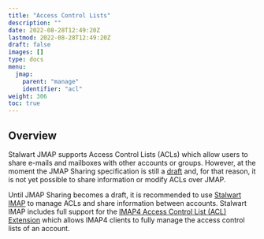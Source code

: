 ```yaml
---
title: "Access Control Lists"
description: ""
date: 2022-08-28T12:49:20Z
lastmod: 2022-08-28T12:49:20Z
draft: false
images: []
type: docs
menu:
  jmap:
    parent: "manage"
    identifier: "acl"
weight: 306
toc: true
---
```


## Overview

Stalwart JMAP supports Access Control Lists (ACLs) which allow users to share e-mails and
mailboxes with other accounts or groups. However, at the moment the JMAP Sharing specification
is still a [draft](https://datatracker.ietf.org/doc/draft-ietf-jmap-sharing/) and, for that reason,
it is not yet possible to share information or modify ACLs over JMAP.

Until JMAP Sharing becomes a draft, it is recommended to use [Stalwart IMAP](/imap/) to manage
ACLs and share information between accounts. Stalwart IMAP includes full support for the [IMAP4 Access Control List (ACL) Extension](https://www.rfc-editor.org/rfc/rfc4314)
which allows IMAP4 clients to fully manage the access control lists of an account.

